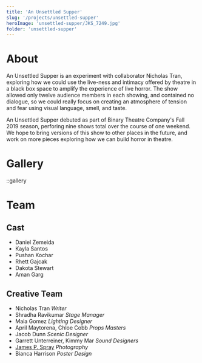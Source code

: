 ```yaml
---
title: 'An Unsettled Supper'
slug: '/projects/unsettled-supper'
heroImage: 'unsettled-supper/JKS_7249.jpg'
folder: 'unsettled-supper'
---
```


# About

An Unsettled Supper is an experiment with collaborator Nicholas Tran,
exploring how we could use the live-ness and intimacy offered by
theatre in a black box space to amplify the experience of live
horror. The show allowed only twelve audience members in each
showing, and contained no dialogue, so we could really focus on
creating an atmosphere of tension and fear using visual language,
smell, and taste.

An Unsettled Supper debuted as part of Binary Theatre Company's Fall 2019
season, perforing nine shows total over the course of one weekend. We hope to
bring versions of this show to other places in the future, and work on more
pieces exploring how we can build horror in theatre.

# Gallery

::gallery

# Team

## Cast
* Daniel Zemeida
* Kayla Santos
* Pushan Kochar
* Rhett Gajcak
* Dakota Stewart
* Aman Garg

## Creative Team
* Nicholas Tran _Writer_
* Shradha Ravikumar _Stage Manager_
* Maia Gomez _Lighting Designer_
* April Maytorena, Chloe Cobb _Props Masters_
* Jacob Dunn _Scenic Designer_
* Garrett Unterreiner, Kimmy Mar _Sound Designers_
* [James P. Spray](https://pohaku.work) _Photography_
* Bianca Harrison _Poster Design_
